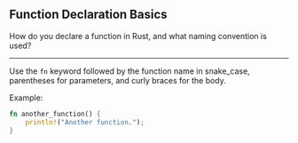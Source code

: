 ## Function Declaration Basics

How do you declare a function in Rust, and what naming convention is used?

---

Use the `fn` keyword followed by the function name in snake_case, parentheses for parameters, and curly braces for the body.

Example:
```rust
fn another_function() {
    println!("Another function.");
}
```

